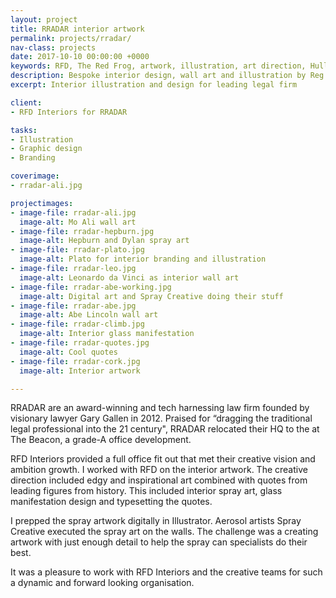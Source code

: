 ```yaml
---
layout: project
title: RRADAR interior artwork
permalink: projects/rradar/
nav-class: projects
date: 2017-10-10 00:00:00 +0000
keywords: RFD, The Red Frog, artwork, illustration, art direction, Hull, Leeds
description: Bespoke interior design, wall art and illustration by Reg Tait for RFD and rradar
excerpt: Interior illustration and design for leading legal firm

client:
- RFD Interiors for RRADAR

tasks:
- Illustration
- Graphic design
- Branding

coverimage:
- rradar-ali.jpg

projectimages:
- image-file: rradar-ali.jpg
  image-alt: Mo Ali wall art
- image-file: rradar-hepburn.jpg
  image-alt: Hepburn and Dylan spray art
- image-file: rradar-plato.jpg
  image-alt: Plato for interior branding and illustration
- image-file: rradar-leo.jpg
  image-alt: Leonardo da Vinci as interior wall art
- image-file: rradar-abe-working.jpg
  image-alt: Digital art and Spray Creative doing their stuff
- image-file: rradar-abe.jpg
  image-alt: Abe Lincoln wall art
- image-file: rradar-climb.jpg
  image-alt: Interior glass manifestation
- image-file: rradar-quotes.jpg
  image-alt: Cool quotes
- image-file: rradar-cork.jpg
  image-alt: Interior artwork

---
```


RRADAR are an award-winning and tech harnessing law firm founded by visionary lawyer Gary Gallen in 2012. Praised for “dragging the traditional legal professional into the 21 century", RRADAR relocated their HQ to the at The Beacon, a grade-A office development.

RFD Interiors provided a full office fit out that met their creative vision and ambition growth. I worked with RFD on the interior artwork. The creative direction included edgy and inspirational art combined with quotes from leading figures from history. This included interior spray art, glass manifestation design and typesetting the quotes.

I prepped the spray artwork digitally in Illustrator. Aerosol artists Spray Creative executed the spray art on the walls. The challenge was a creating artwork with just enough detail to help the spray can specialists do their best.

It was a pleasure to work with RFD Interiors and the creative teams for such a dynamic and forward looking organisation.
